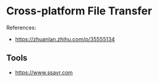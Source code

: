 # Cross-platform File Transfer

References:

- https://zhuanlan.zhihu.com/p/35555134

## Tools

- https://www.ssavr.com
